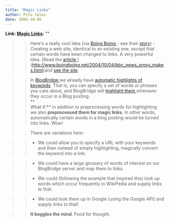 ```yaml
---
title: "Magic Links"
author: Pito Salas
date: 2004-10-05
---
```


**Link: [Magic Links](None):** ""


>>

>> Here's a really cool idea (via [Boing Boing
](<http://www.boingboing.net/>)- see their
[story](<http://www.boingboing.net/2004/10/04/bbc_news_proxy_makes.html>)) -
Creating a web site, identical to an existing one, except that certain words
have been changed to links. A very powerful idea. [Read the [article
](<http://www.whitelabel.org/>)](<http://www.boingboing.net/2004/10/04/bbc_news_proxy_makes.html>)and
[see the
site](<http://www.whitelabel.org/wp/wikiproxy.php?url=http://news.bbc.co.uk/1/hi/uk_politics/3711092.stm>).

>>

>> In [BlogBridge ](<http://www.blogbridge.com>)we already have [automatic
highlights of keywords](</weblogs/archives/000494.html>). That is, you can
specify a set of words or phrases you care about, and BlogBridge will
[highlight them ](</weblogs/archives/screen.jpg>)whenever they occur in a Blog
posting.  
>  **  
> What if:** in addition to preprocessing words for highlighting we also
> **preprocessed them for magic links**. In other words, automatically certain
> words in a blog posting would be turned into links. Wow!
>>

>> There are variations here:

>>

>>   * We could allow you to specify a URL with your keywords and then instead
of simply highlighting, magically convert the keyword into a link.

>>   * We could have a large glossary of words of interest on our BlogBridge
server and map them to links.

>>   * We could (following the example that inspired this) look up words which
occur frequently in WikiPedia and supply links to that.

>>   * We could look them up in Google (using the Google API) and supply links
to that!

>>

>>

>>

>> **It boggles the mind**. Food for thought.



